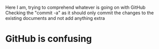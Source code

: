 Here I am, trying to comprehend whatever is going on with GitHub </br>
Checking the "commit -a" as it should only commit the changes to the existing documents and not add anything extra </br>
<h1> GitHub is confusing </h1>